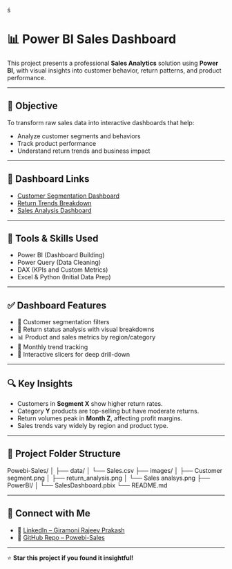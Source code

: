 ś














# 📊 Power BI Sales Dashboard

This project presents a professional **Sales Analytics** solution using **Power BI**, with visual insights into customer behavior, return patterns, and product performance.

---

## 🎯 Objective

To transform raw sales data into interactive dashboards that help:
- Analyze customer segments and behaviors
- Track product performance
- Understand return trends and business impact

---


## 🔗 Dashboard Links

- [Customer Segmentation Dashboard](https://github.com/Grajeevgithub/Powebi-Sales/blob/main/images/Customer%20segment.png)
- [Return Trends Breakdown](https://github.com/Grajeevgithub/Powebi-Sales/blob/main/images/return_analysis.png)
- [Sales Analysis Dashboard](https://github.com/Grajeevgithub/Powebi-Sales/blob/main/images/Sales%20analsys.png)

---

## 🧰 Tools & Skills Used

- Power BI (Dashboard Building)
- Power Query (Data Cleaning)
- DAX (KPIs and Custom Metrics)
- Excel & Python (Initial Data Prep)

---

## ✅ Dashboard Features

- 🎯 Customer segmentation filters
- 🔁 Return status analysis with visual breakdowns
- 📊 Product and sales metrics by region/category
- 📅 Monthly trend tracking
- 📎 Interactive slicers for deep drill-down

---

## 🔍 Key Insights

- Customers in **Segment X** show higher return rates.
- Category **Y** products are top-selling but have moderate returns.
- Return volumes peak in **Month Z**, affecting profit margins.
- Sales trends vary widely by region and product type.

---

## 📂 Project Folder Structure

Powebi-Sales/
│
├── data/
│ └── Sales.csv
├── images/
│ ├── Customer segment.png
│ ├── return_analysis.png
│ └── Sales analsys.png
├── PowerBI/
│ └── SalesDashboard.pbix
└── README.md



---

## 🔗 Connect with Me

- 💼 [LinkedIn – Giramoni Rajeev Prakash](https://www.linkedin.com/in/giramoni-rajeev-prakash-29072ba6/)
- 📁 [GitHub Repo – Powebi-Sales](https://github.com/Grajeevgithub/Powebi-Sales)

---

⭐ **Star this project if you found it insightful!**
